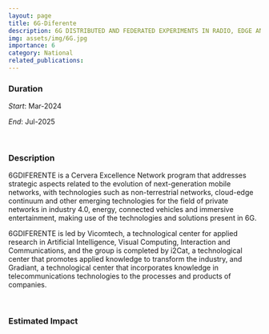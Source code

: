 ```yaml
---
layout: page
title: 6G-Diferente
description: 6G DISTRIBUTED AND FEDERATED EXPERIMENTS IN RADIO, EDGE AND NON-TERRESTRIAL NETWORKS
img: assets/img/6G.jpg
importance: 6
category: National
related_publications: 
---
```


### Duration

*Start*: Mar-2024


*End*: Jul-2025 

&nbsp;

### Description
6GDIFERENTE is a Cervera Excellence Network program that addresses strategic aspects related to the evolution of next-generation mobile networks, with technologies such as non-terrestrial networks, cloud-edge continuum and other emerging technologies for the field of private networks in industry 4.0, energy, connected vehicles and immersive entertainment, making use of the technologies and solutions present in 6G.

6GDIFERENTE is led by Vicomtech, a technological center for applied research in Artificial Intelligence, Visual Computing, Interaction and Communications, and the group is completed by i2Cat, a technological center that promotes applied knowledge to transform the industry, and Gradiant, a technological center that incorporates knowledge in telecommunications technologies to the processes and products of companies.


&nbsp;


### Estimated Impact




&nbsp;

### Participation




&nbsp;

### Cordis


&nbsp;


